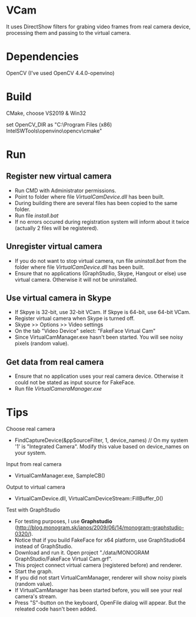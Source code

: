 # VCam

It uses DirectShow filters for grabing video frames from real camera device, processing them and passing to the virtual camera.

# Dependencies

OpenCV (I've used OpenCV 4.4.0-openvino)

# Build

CMake, choose VS2019 & Win32

set OpenCV_DIR as "C:\Program Files (x86) IntelSWTools\openvino\opencv\cmake\"

# Run

## Register new virtual camera
* Run CMD with Administrator permissions.
* Point to folder where file _VirtualCamDevice.dll_ has been built.
* During building there are several files has been copied to the same folder.
* Run file _install.bat_
* If no errors occured during registration system will inform about it twice (actually 2 files will be registered).

## Unregister virtual camera
* If you do not want to stop virtual camera, run file _uninstall.bat_ from the folder where file _VirtualCamDevice.dll_ has been built.
* Ensure that no applications (GraphStudio, Skype, Hangout or else) use virtual camera. Otherwise it will not be uninstalled.

## Use virtual camera in Skype

* If Skpye is 32-bit, use 32-bit VCam. If Skpye is 64-bit, use 64-bit VCam.
* Register virtual camera when Skype is turned off.
* Skype >> Options >> Video settings
* On the tab "Video Device" select: "FakeFace Virtual Cam"
* Since VirtualCamManager.exe hasn't been started. You will see noisy pixels (random value).

## Get data from real camera
* Ensure that no application uses your real camera device. Otherwise it could not be stated as input source for FakeFace.
* Run file _VirtualCameraManager.exe_

# Tips

Choose real camera
* FindCaptureDevice(&ppSourceFilter, 1, device_names) // On my system '1' is "Integrated Camera". Modify this value based on device_names on your system.

Input from real camera
* VirtualCamManager.exe, SampleCB()

Output to virtual camera
* VirtualCamDevice.dll, VirtualCamDeviceStream::FillBuffer_0()

Test with GraphStudio
* For testing purposes, I use __Graphstudio__ (http://blog.monogram.sk/janos/2009/06/14/monogram-graphstudio-0320/).
* Notice that if you build FakeFace for x64 platform, use GraphStudio64 instead of GraphStudio.
* Download and run it. Open project "./data/MONOGRAM GraphStudio/FakeFace Virtual Cam.grf".
* This project connect virtual camera (registered before) and renderer.
* Start the graph.
* If you did not start VirtualCamManager, renderer will show noisy pixels (random value).
* If VirtualCamManager has been started before, you will see your real camera's stream.
* Press "S"-button on the keyboard, OpenFile dialog will appear. But the releated code hasn't been added.